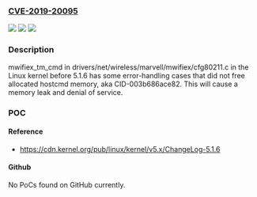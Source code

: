 ### [CVE-2019-20095](https://cve.mitre.org/cgi-bin/cvename.cgi?name=CVE-2019-20095)
![](https://img.shields.io/static/v1?label=Product&message=n%2Fa&color=blue)
![](https://img.shields.io/static/v1?label=Version&message=n%2Fa&color=blue)
![](https://img.shields.io/static/v1?label=Vulnerability&message=n%2Fa&color=brighgreen)

### Description

mwifiex_tm_cmd in drivers/net/wireless/marvell/mwifiex/cfg80211.c in the Linux kernel before 5.1.6 has some error-handling cases that did not free allocated hostcmd memory, aka CID-003b686ace82. This will cause a memory leak and denial of service.

### POC

#### Reference
- https://cdn.kernel.org/pub/linux/kernel/v5.x/ChangeLog-5.1.6

#### Github
No PoCs found on GitHub currently.


